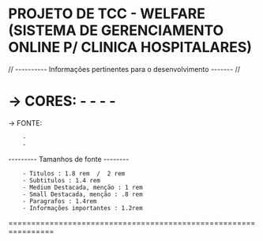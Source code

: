 # PROJETO DE TCC - WELFARE (SISTEMA DE GERENCIAMENTO ONLINE P/ CLINICA HOSPITALARES)


// ---------- Informações pertinentes para o desenvolvimento ------- //

-> CORES:
        - 
        -
        -
        -
================================================================
-> FONTE:

        -
        -

--------- Tamanhos de fonte --------

        - Titulos : 1.8 rem  /  2 rem
        - Subtitulos : 1.4 rem
        - Medium Destacada, menção : 1 rem
        - Small Destacada, menção : .8 rem 
        - Paragrafos : 1.4rem
        - Informações importantes : 1.2rem
================================================================
